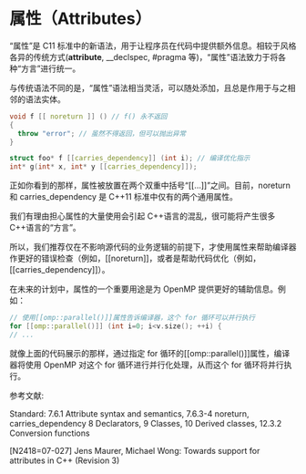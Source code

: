 # 属性（Attributes）

“属性”是 C11 标准中的新语法，用于让程序员在代码中提供额外信息。相较于风格各异的传统方式(**attribute**, __declspec, #pragma 等)，“属性”语法致力于将各种“方言”进行统一。

与传统语法不同的是，“属性”语法相当灵活，可以随处添加，且总是作用于与之相邻的语法实体。

```cpp
void f [[ noreturn ]] () // f() 永不返回
{
  throw "error"; // 虽然不得返回，但可以抛出异常
}

struct foo* f [[carries_dependency]] (int i); // 编译优化指示
int* g(int* x, int* y [[carries_dependency]]); 
```

正如你看到的那样，属性被放置在两个双重中括号“[[…]]”之间。目前，noreturn 和 carries_dependency 是 C++11 标准中仅有的两个通用属性。

我们有理由担心属性的大量使用会引起 C++语言的混乱，很可能将产生很多 C++语言的“方言”。

所以，我们推荐仅在不影响源代码的业务逻辑的前提下，才使用属性来帮助编译器作更好的错误检查（例如，[[noreturn]]，或者是帮助代码优化（例如， [[carries_dependency]]）。

在未来的计划中，属性的一个重要用途是为 OpenMP 提供更好的辅助信息。例如：

```cpp
// 使用[[omp::parallel()]]属性告诉编译器，这个 for 循环可以并行执行
for [[omp::parallel()]] (int i=0; i<v.size(); ++i) {
// ... 
```

就像上面的代码展示的那样，通过指定 for 循环的[[omp::parallel()]]属性，编译器将使用 OpenMP 对这个 for 循环进行并行化处理，从而这个 for 循环将并行执行。

参考文献:

Standard: 7.6.1 Attribute syntax and semantics, 7.6.3-4 noreturn, carries_dependency 8 Declarators, 9 Classes, 10 Derived classes, 12.3.2 Conversion functions

[N2418=07-027] Jens Maurer, Michael Wong: Towards support for attributes in C++ (Revision 3)